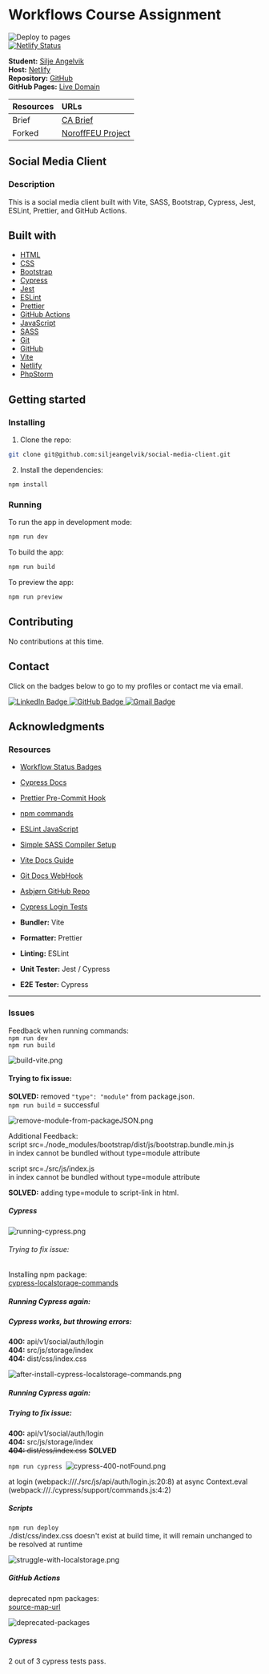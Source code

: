 # Workflows Course Assignment

![Deploy to pages](https://github.com/siljeangelvik/social-media-client-angelvik/actions/workflows/pages.yml/badge.svg)  
[![Netlify Status](https://api.netlify.com/api/v1/badges/8351bb72-cb2f-4acd-9641-31a9d3ca7da8/deploy-status)](https://app.netlify.com/sites/social-media-client-ca-angelvik/deploys)

**Student:** [Silje Angelvik](https://github.com/siljeangelvik)  
**Host:** [Netlify](https://social-media-client-ca-angelvik.netlify.app/)  
**Repository:** [GitHub](https://github.com/siljeangelvik/social-media-client-angelvik/tree/workflow)  
**GitHub Pages:** [Live Domain](https://siljeangelvik.github.io/social-media-client-angelvik/)

| Resources | URLs                                                                  |
| :-------- | :-------------------------------------------------------------------- |
| Brief     | [CA Brief](https://noroff-content.gitlab.io/feu/workflow/ca.html)     |
| Forked    | [NoroffFEU Project](https://github.com/NoroffFEU/social-media-client) |

## Social Media Client

### Description

This is a social media client built with Vite, SASS, Bootstrap, Cypress, Jest, ESLint, Prettier, and GitHub Actions.

## Built with

- [HTML](https://developer.mozilla.org/en-US/docs/Web/HTML)
- [CSS](https://developer.mozilla.org/en-US/docs/Web/CSS)
- [Bootstrap](https://getbootstrap.com/)
- [Cypress](https://www.cypress.io/)
- [Jest](https://jestjs.io/)
- [ESLint](https://eslint.org/)
- [Prettier](https://prettier.io/)
- [GitHub Actions](https://docs.github.com/en/actions)
- [JavaScript](https://developer.mozilla.org/en-US/docs/Web/JavaScript)
- [SASS](https://sass-lang.com/)
- [Git](https://training.github.com/downloads/github-git-cheat-sheet/)
- [GitHub](https://github.com/about)
- [Vite](https://vitejs.dev/)
- [Netlify](https://www.netlify.com/)
- [PhpStorm](https://www.jetbrains.com/phpstorm/)

## Getting started

### Installing

1. Clone the repo:

```bash
git clone git@github.com:siljeangelvik/social-media-client.git
```

2. Install the dependencies:

```
npm install
```

### Running

To run the app in development mode:

```bash
npm run dev
```

To build the app:

```bash
npm run build
```

To preview the app:

```bash
npm run preview
```

## Contributing

No contributions at this time.

## Contact

Click on the badges below to go to my profiles or contact me via email.

<a href = "https://www.linkedin.com/in/siljeangelvik/">
    <img src="https://img.shields.io/badge/LinkedIn-0A66C2.svg?style=for-the-badge&logo=LinkedIn&logoColor=white" alt="LinkedIn Badge" />
</a>
<a href = "https://github.com/siljeangelvik">
    <img src="https://img.shields.io/badge/GitHub-181717.svg?style=for-the-badge&logo=GitHub&logoColor=white" alt="GitHub Badge" />
</a>
<a href = "mailto: angelviksilje@gmail.com">
    <img src="https://img.shields.io/badge/Gmail-EA4335.svg?style=for-the-badge&logo=Gmail&logoColor=white" alt="Gmail Badge" />
</a>

## Acknowledgments

### Resources

- [Workflow Status Badges](https://docs.github.com/en/actions/monitoring-and-troubleshooting-workflows/adding-a-workflow-status-badge)
- [Cypress Docs](https://docs.cypress.io/guides/overview/why-cypress)
- [Prettier Pre-Commit Hook](https://prettier.io/docs/en/precommit.html)
- [npm commands](https://docs.npmjs.com/cli/v7/commands)
- [ESLint JavaScript](https://eslint.org/docs/latest/developer-guide/working-with-rules)
- [Simple SASS Compiler Setup](https://sprucecss.com/blog/the-simplest-sass-compile-setup)
- [Vite Docs Guide](https://vitejs.dev/guide/)
- [Git Docs WebHook](https://docs.github.com/en/get-started/customizing-your-github-workflow/exploring-integrations/about-webhooks)
- [Asbjørn GitHub Repo](https://github.com/Thundeee/social-media-client/tree/workflow)
- [Cypress Login Tests](https://www.dolthub.com/blog/2020-10-23-cypress-login-tests/)

- **Bundler:** Vite
- **Formatter:** Prettier
- **Linting:** ESLint
- **Unit Tester:** Jest / Cypress
- **E2E Tester:** Cypress

---

### Issues

Feedback when running commands:  
`npm run dev`  
`npm run build`

![build-vite.png](./issues/img/build-vite.png)

#### Trying to fix issue:

**SOLVED:** removed `"type": "module"` from package.json.  
`npm run build` = successful

![remove-module-from-packageJSON.png](./issues/img/remove-module-from-packageJSON.png)

Additional Feedback:  
script src=./node_modules/bootstrap/dist/js/bootstrap.bundle.min.js  
in index cannot be bundled without type=module attribute

script src=./src/js/index.js  
in index cannot be bundled without type=module attribute

**SOLVED:** adding type=module to script-link in html.

##### Cypress

![running-cypress.png](./issues/img/running-cypress.png)

###### Trying to fix issue:

Installing npm package:  
[cypress-localstorage-commands](https://www.npmjs.com/package/cypress-localstorage-commands)

##### Running Cypress again:

##### Cypress works, but throwing errors:

**400:** api/v1/social/auth/login  
**404:** src/js/storage/index  
**404:** dist/css/index.css

![after-install-cypress-localstorage-commands.png](./issues/img/after-install-cypress-localstorage-commands.png)

##### Running Cypress again:

##### Trying to fix issue:

**400:** api/v1/social/auth/login  
**404:** src/js/storage/index  
~~**404:** dist/css/index.css~~ **SOLVED**

`npm run cypress `![cypress-400-notFound.png](./issues/img/cypress-400-notFound.png)

at login (webpack:///./src/js/api/auth/login.js:20:8)
at async Context.eval (webpack:///./cypress/support/commands.js:4:2)

##### Scripts

`npm run deploy`  
./dist/css/index.css doesn't exist at build time, it will remain unchanged to be resolved at runtime

![struggle-with-localstorage.png](./issues/img/struggle-with-localstorage.png)

##### GitHub Actions

deprecated npm packages:  
[source-map-url](https://github.com/lydell/source-map-url#deprecated)

![deprecated-packages](./issues/img/deprecated-packages.png)

##### Cypress

2 out of 3 cypress tests pass.
